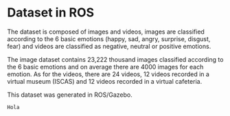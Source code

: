 # Dataset in ROS

The dataset is composed of images and videos, images are classified according to the 6 basic emotions (happy, sad, angry, surprise, disgust, fear) and videos are classified as negative, neutral or positive emotions.

The image dataset contains 23,222 thousand images classified according to the 6 basic emotions and on average there are 4000 images for each emotion. As for the videos, there are 24 videos, 12 videos recorded in a virtual museum (ISCAS) and 12 videos recorded in a virtual cafeteria.

This dataset was generated in ROS/Gazebo.

```
Hola
```
